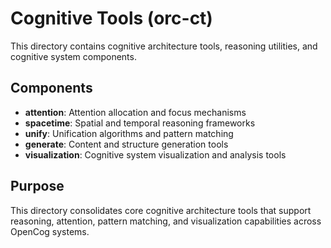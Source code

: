 # Cognitive Tools (orc-ct)

This directory contains cognitive architecture tools, reasoning utilities, and cognitive system components.

## Components

- **attention**: Attention allocation and focus mechanisms
- **spacetime**: Spatial and temporal reasoning frameworks
- **unify**: Unification algorithms and pattern matching
- **generate**: Content and structure generation tools
- **visualization**: Cognitive system visualization and analysis tools

## Purpose

This directory consolidates core cognitive architecture tools that support reasoning, attention, pattern matching, and visualization capabilities across OpenCog systems.